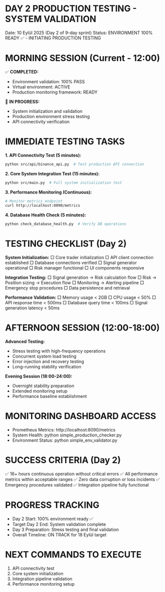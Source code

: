 DAY 2 PRODUCTION TESTING - SYSTEM VALIDATION
===========================================
Date: 10 Eylül 2025 (Day 2 of 9-day sprint)
Status: ENVIRONMENT 100% READY ✅ - INITIATING PRODUCTION TESTING

MORNING SESSION (Current - 12:00)
=================================

✅ **COMPLETED:**
- Environment validation: 100% PASS
- Virtual environment: ACTIVE
- Production monitoring framework: READY

🔄 **IN PROGRESS:**
- System initialization and validation
- Production environment stress testing
- API connectivity verification

IMMEDIATE TESTING TASKS
=======================

**1. API Connectivity Test (5 minutes):**
```bash
python src/api/binance_api.py  # Test production API connection
```

**2. Core System Integration Test (15 minutes):**
```bash
python src/main.py  # Full system initialization test
```

**3. Performance Monitoring (Continuous):**
```bash
# Monitor metrics endpoint
curl http://localhost:8090/metrics
```

**4. Database Health Check (5 minutes):**
```bash
python check_database_health.py  # Verify DB operations
```

TESTING CHECKLIST (Day 2)
=========================

**System Initialization:**
□ Core trader initialization
□ API client connection established
□ Database connections verified
□ Signal generator operational
□ Risk manager functional
□ UI components responsive

**Integration Testing:**
□ Signal generation → Risk calculation flow
□ Risk → Position sizing → Execution flow
□ Monitoring → Alerting pipeline
□ Emergency stop procedures
□ Data persistence and retrieval

**Performance Validation:**
□ Memory usage < 2GB
□ CPU usage < 50%
□ API response time < 500ms
□ Database query time < 100ms
□ Signal generation latency < 50ms

AFTERNOON SESSION (12:00-18:00)
===============================

**Advanced Testing:**
- Stress testing with high-frequency operations
- Concurrent system load testing
- Error injection and recovery testing
- Long-running stability verification

**Evening Session (18:00-24:00):**
- Overnight stability preparation
- Extended monitoring setup
- Performance baseline establishment

MONITORING DASHBOARD ACCESS
===========================
- Prometheus Metrics: http://localhost:8090/metrics
- System Health: python simple_production_checker.py
- Environment Status: python simple_env_validator.py

SUCCESS CRITERIA (Day 2)
========================
✅ 16+ hours continuous operation without critical errors
✅ All performance metrics within acceptable ranges
✅ Zero data corruption or loss incidents
✅ Emergency procedures validated
✅ Integration pipeline fully functional

PROGRESS TRACKING
=================
- Day 2 Start: 100% environment ready ✅
- Target Day 2 End: System validation complete
- Day 3 Preparation: Stress testing and final validation
- Overall Timeline: ON TRACK for 18 Eylül target

NEXT COMMANDS TO EXECUTE
========================
1. API connectivity test
2. Core system initialization
3. Integration pipeline validation
4. Performance monitoring setup
